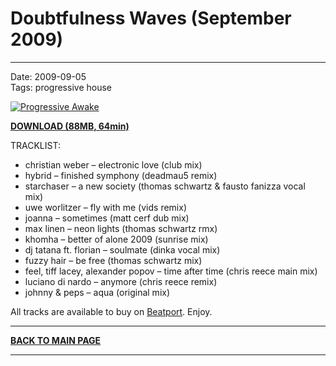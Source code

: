 # Doubtfulness Waves (September 2009)

----

Date: 2009-09-05    
Tags: progressive house    

[![Progressive Awake](https://drive.google.com/uc?export=download&id=0B1aIvu0NI6o4aWF0czBGQmJjOE0)](https://drive.google.com/uc?export=download&id=0B_4_ynm06YZIOWREbnlvSWhqZzA)

[**DOWNLOAD (88MB, 64min)**](https://drive.google.com/file/d/0B_4_ynm06YZIOWREbnlvSWhqZzA/edit?usp=sharing)


TRACKLIST:  

* christian weber – electronic love (club mix)
* hybrid – finished symphony (deadmau5 remix)
* starchaser – a new society (thomas schwartz & fausto fanizza vocal mix)
* uwe worlitzer – fly with me (vids remix)
* joanna – sometimes (matt cerf dub mix)
* max linen – neon lights (thomas schwartz rmx)
* khomha – better of alone 2009 (sunrise mix)
* dj tatana ft. florian – soulmate (dinka vocal mix)
* fuzzy hair – be free (thomas schwartz mix)
* feel, tiff lacey, alexander popov – time after time (chris reece main mix)
* luciano di nardo – anymore (chris reece remix)
* johnny & peps – aqua (original mix)

All tracks are available to buy on <a href="http://beatport.com" target="_blank">Beatport</a>.
Enjoy.


----

[**BACK TO MAIN PAGE**](../README.md)

---- 

